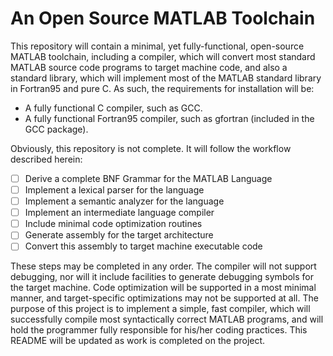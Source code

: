 # An Open Source MATLAB Toolchain #

This repository will contain a minimal, yet fully-functional, open-source MATLAB
toolchain, including a compiler, which will convert most standard MATLAB source
code programs to target machine code, and also a standard library, which will
implement most of the MATLAB standard library in Fortran95 and pure C. As such,
the requirements for installation will be:

* A fully functional C compiler, such as GCC.
* A fully functional Fortran95 compiler, such as gfortran (included in the
  GCC package).

Obviously, this repository is not complete. It will follow the workflow
described herein:

- [ ] Derive a complete BNF Grammar for the MATLAB Language
- [ ] Implement a lexical parser for the language
- [ ] Implement a semantic analyzer for the language
- [ ] Implement an intermediate language compiler
- [ ] Include minimal code optimization routines
- [ ] Generate assembly for the target architecture
- [ ] Convert this assembly to target machine executable code

These steps may be completed in any order. The compiler will not support
debugging, nor will it include facilities to generate debugging symbols for
the target machine. Code optimization will be supported in a most minimal
manner, and target-specific optimizations may not be supported at all. The
purpose of this project is to implement a simple, fast compiler, which will
successfully compile most syntactically correct MATLAB programs, and will
hold the programmer fully responsible for his/her coding practices. This README
will be updated as work is completed on the project.
